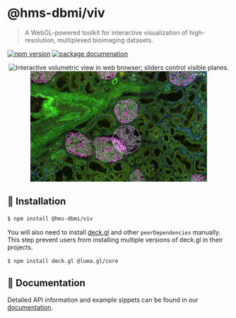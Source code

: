 # @hms-dbmi/viv

> A WebGL-powered toolkit for interactive visualization of high-resolution, multiplexed bioimaging datasets.

[![npm version](https://badge.fury.io/js/%40hms-dbmi%2Fviv.svg)](https://badge.fury.io/js/%40hms-dbmi%2Fviv) [![package documenation](https://img.shields.io/badge/package-documentation-blue)](http://viv.gehlenborglab.org)

<p align="center">
<img src="https://github.com/hms-dbmi/viv/raw/master/docs/3d-slicing.gif" alt="Interactive volumetric view in web browser; sliders control visible planes." width="400"/> <img src="https://github.com/hms-dbmi/viv/raw/master/docs/glomerular-lens.png" alt="Multi-channel rendering of high-resolution microscopy dataset" width="400"/>
</p>

## 💽 Installation

```bash
$ npm install @hms-dbmi/viv
```

You will also need to install [deck.gl](https://deck.gl) and other `peerDependencies` manually.
This step prevent users from installing multiple versions of deck.gl in their projects.

```bash
$ npm install deck.gl @luma.gl/core
```

## 📖 Documentation

Detailed API information and example sippets can be found in our [documentation](http://viv.gehlenborglab.org).
